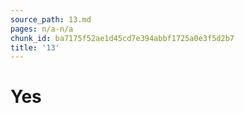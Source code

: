 ```yaml
---
source_path: 13.md
pages: n/a-n/a
chunk_id: ba7175f52ae1d45cd7e394abbf1725a0e3f5d2b7
title: '13'
---
```

# Yes
